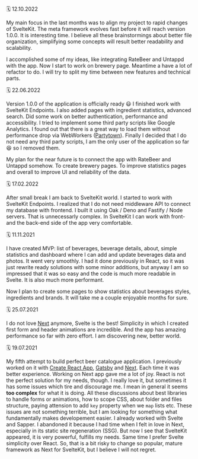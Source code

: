 🗓️ 12.10.2022

My main focus in the last months was to align my project to rapid changes of SvelteKit. The meta framework evolves fast before it will reach version 1.0.0. It is interesting time. I believe all these brainstormings about better file organization, simplifying some concepts will result better readability and scalability.

I accomplished some of my ideas, like integrating RateBeer and Untappd with the app. Now I start to work on brewery page. Meantime a have a lot of refactor to do. I will try to split my time between new features and technical parts.

🗓️ 22.06.2022

Version 1.0.0 of the application is officially ready 😃 I finished work with SvelteKit Endpoints. I also added pages with ingredient statistics, advanced search. Did some work on better authentication, performance and accessibility. I tried to implement some third party scripts like Google Analytics. I found out that there is a great way to load them without performance drop via WebWorkers ([Partytown](https://partytown.builder.io/)). Finally I decided that I do not need any third party scripts, I am the only user of the application so far 😆 so I removed them.

My plan for the near future is to connect the app with RateBeer and Untappd somehow. To create brewery pages. To improve statistics pages and overall to improve UI and reliability of the data.

🗓️ 17.02.2022

After small break I am back to SvelteKit world. I started to work with SvelteKit Endpoints. I realized that I do not need middleware API to connect my database with frontend. I built it using Oak / Deno and Fastify / Node servers. That is unnecessarly complex. In SvelteKit I can work with front- and the back-end side of the app very comfortable.

🗓️ 11.11.2021

I have created MVP: list of beverages, beverage details, about, simple statistics and dashboard where I can add and update beverages data and photos. It went very smoothly. I had it done previously in React, so it was just rewrite ready solutions with some minor additions, but anyway I am so impressed that it was so easy and the code is much more readable in Svelte. It is also much more performant.

Now I plan to create some pages to show statistics about beverages styles, ingredients and brands. It will take me a couple enjoyable months for sure.

🗓️ 25.07.2021

I do not love [Next](https://nextjs.org/) anymore, Svelte is the best! Simplicity in which I created first form and header animations are incredible. And the app has amazing performance so far with zero effort. I am discovering new, better world.

🗓️ 19.07.2021

My fifth attempt to build perfect beer catalogue application. I previously worked on it with [Create React App](https://create-react-app.dev/), [Gatsby](https://www.gatsbyjs.com/) and [Next](https://nextjs.org/). Each time it was better experience. Working on Next app gave me a lot of joy. React is not the perfect solution for my needs, though. I really love it, but sometimes it has some issues which tire and discourage me. I mean in general it seems **too complex** for what it is doing. All these discussions about best libraries to handle forms or animations, how to scope CSS, about folder and files structure, paying attension to add `key` property when we `map` lists etc. These issues are not something terrible, but I am looking for something what fundamentally makes developement easier. I already worked with Svelte and Sapper. I abandoned it because I had time when I felt in love in Next, especially in its static site regeneration (SSG). But now I see that SvelteKit appeared, it is very powerful, fulfills my needs. Same time I prefer Svelte simplicity over React. So, that is a bit risky to change so popular, mature framework as Next for SvelteKit, but I believe I will not regret.
